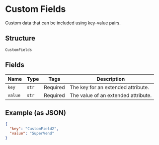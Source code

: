
# Custom Fields

Custom data that can be included using key-value pairs.

## Structure

`CustomFields`

## Fields

| Name | Type | Tags | Description |
|  --- | --- | --- | --- |
| `key` | `str` | Required | The key for an extended attribute. |
| `value` | `str` | Required | The value of an extended attribute. |

## Example (as JSON)

```json
{
  "key": "CustomField2",
  "value": "SuperVend"
}
```

